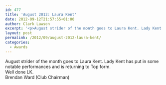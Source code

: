 ```yaml
---
id: 477
title: 'August 2012: Laura Kent'
date: 2012-09-12T21:57:55+01:00
author: Clark Lawson
excerpt: '<p>August strider of the month goes to Laura Kent. Lady Kent has put in some notable performances and is returning to Top form.Well done LK.Brendan Ward (Club Chairman)</p>'
layout: post
permalink: /2012/09/august-2012-laura-kent/
categories:
  - Awards
---
```

</p> 

August strider of the month goes to Laura Kent. Lady Kent has put in some notable performances and is returning to Top form.  
Well done LK.  
Brendan Ward (Club Chairman)